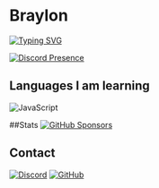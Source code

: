 # Braylon


[![Typing SVG](https://readme-typing-svg.herokuapp.com?font=Source+Code+Pro&size=30&color=5960FA&lines=Hi+There!+I'm+Braylon%2C+A+Beginner+Web+Developer)](https://git.io/typing-svg)

[![Discord Presence](https://lanyard.cnrad.dev/api/889005501701029919 )](https://discord.com/users/889005501701029919 )

## Languages I am learning
![JavaScript](https://img.shields.io/badge/javascript-%23323330.svg?style=for-the-badge&logo=javascript&logoColor=%23F7DF1E)

##Stats
[![GitHub Sponsors](https://img.shields.io/github/sponsors/Braylon5950?label=Sponsor&logo=GitHub%20Sponsors&style=flat-square)](https://github.com/sponsors/Braylon5950)

## Contact
[![Discord](https://img.shields.io/badge/Discord-7289DA?style=for-the-badge&logo=discord&logoColor=white)](https://discord.com/users/889005501701029919)
[![GitHub](https://img.shields.io/badge/GitHub-100000?style=for-the-badge&logo=github&logoColor=white)](https://github.com/Braylon5950)
